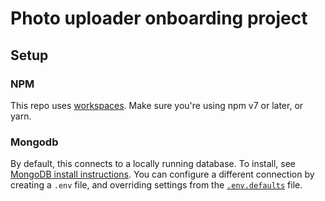# Photo uploader onboarding project

## Setup

### NPM

This repo uses [workspaces]. Make sure you're using npm v7 or later, or yarn.

### Mongodb

By default, this connects to a locally running database. To install, see
[MongoDB install instructions][mongodb-install]. You can configure a different
connection by creating a `.env` file, and overriding settings from the
[`.env.defaults`](./.env.defaults) file.

[workspaces]: https://docs.npmjs.com/cli/v8/using-npm/workspaces
[mongodb-install]: https://docs.mongodb.com/manual/administration/install-community/
